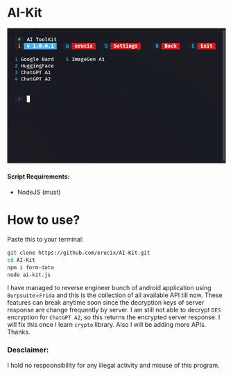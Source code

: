 # AI-Kit
<center>
<img src="./assets/ss.png">
</center>

#### Script Requirements:
- NodeJS (must)

# How to use?
Paste this to your terminal:
```bash
git clone https://github.com/erucix/AI-Kit.git
cd AI-Kit
npm i form-data
node ai-kit.js

```

I have managed to reverse engineer bunch of android application using `Burpsuite`+`Frida` and this is the collection of all available API till now. These features can break anytime soon since the decryption keys of server response are change frequently by server. I am still not able to decrypt `DES` encryption for ``ChatGPT A2``, so this returns the encrypted server response. I will fix this once I learn `crypto` library. Also I will be adding more APIs. Thanks.

### Desclaimer:
I hold no respoonsibility for any illegal activity and misuse of this program.